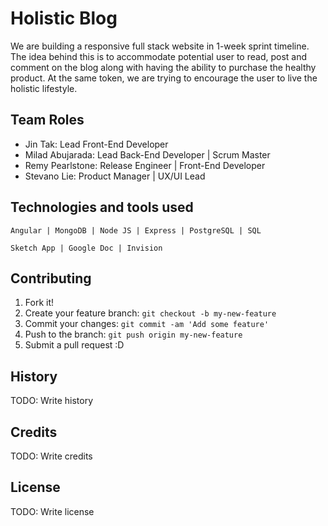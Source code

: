 
# Holistic Blog

We are building a responsive full stack website in 1-week sprint timeline. The idea behind this is to accommodate potential user to read, post and comment on the blog along with having the ability to purchase the healthy product. At the same token, we are trying to encourage the user to live the holistic lifestyle. 

## Team Roles 

* Jin Tak: Lead Front-End Developer
* Milad Abujarada: Lead Back-End Developer | Scrum Master
* Remy Pearlstone: Release Engineer | Front-End Developer
* Stevano Lie: Product Manager | UX/UI Lead


## Technologies and tools used
```
Angular | MongoDB | Node JS | Express | PostgreSQL | SQL
```

```
Sketch App | Google Doc | Invision 
```


## Contributing
1. Fork it!
2. Create your feature branch: `git checkout -b my-new-feature`
3. Commit your changes: `git commit -am 'Add some feature'`
4. Push to the branch: `git push origin my-new-feature`
5. Submit a pull request :D
## History
TODO: Write history
## Credits
TODO: Write credits
## License
TODO: Write license







